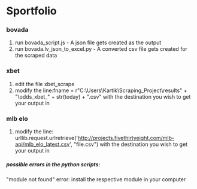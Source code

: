 # Sportfolio

### bovada

1. run bovada_script.js - A json file gets created as the output
2. run bovada.lv_json_to_excel.py - A converted csv file gets created for the scraped data

### xbet

1. edit the file xbet_scrape
2. modify the line:fname = r"C:\Users\Kartik\Scraping_Project\results" + "\odds_xbet_" + str(today) + ".csv"
with the destination you wish to get your output in

### mlb elo

1. modify the line: urllib.request.urlretrieve('http://projects.fivethirtyeight.com/mlb-api/mlb_elo_latest.csv', "file.csv")
with the destination you wish to get your output in



##### possible errors in the python scripts:

"module not found" error: install the respective module in your computer

